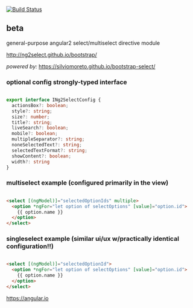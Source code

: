 <!--
  Title: ng2select
  Description: Angular 2 bootstrap select directive module
  Author: ng2select
  -->

[![Build Status](https://travis-ci.org/ng2select/bootstrap.svg?branch=master)](https://travis-ci.org/ng2select/bootstrap)

## beta

general-purpose angular2 select/multiselect directive module

http://ng2select.github.io/bootstrap/

_powered by:_
https://silviomoreto.github.io/bootstrap-select/
 
### optional config strongly-typed interface

```TypeScript

export interface INg2SelectConfig {
  actionsBox?: boolean;
  style?: string;
  size?: number;
  title?: string;
  liveSearch?: boolean;
  mobile?: boolean;
  multipleSeparator?: string;
  noneSelectedText?: string;
  selectedTextFormat?: string;
  showContent?: boolean;
  width?: string
}

```

### multiselect example (configured primarily in the view)

```HTML

<select [(ngModel)]="selectedOptionIds" multiple>
  <option *ngFor="let option of selectOptions" [value]="option.id">
    {{ option.name }}
  </option>
</select>

```

### singleselect example (similar ui/ux w/practically identical configuration!!)

```HTML

<select [(ngModel)]="selectedOptionId">
  <option *ngFor="let option of selectOptions" [value]="option.id">
    {{ option.name }}
  </option>
</select>

```

https://angular.io
